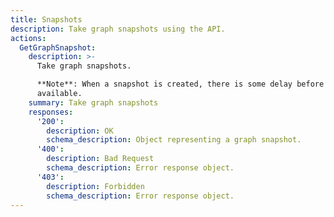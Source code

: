 ```yaml
---
title: Snapshots
description: Take graph snapshots using the API.
actions:
  GetGraphSnapshot:
    description: >-
      Take graph snapshots.

      **Note**: When a snapshot is created, there is some delay before it is
      available.
    summary: Take graph snapshots
    responses:
      '200':
        description: OK
        schema_description: Object representing a graph snapshot.
      '400':
        description: Bad Request
        schema_description: Error response object.
      '403':
        description: Forbidden
        schema_description: Error response object.
---
```

